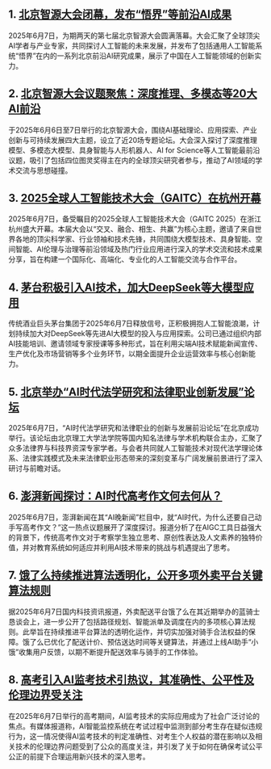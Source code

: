 ## 1. [北京智源大会闭幕，发布“悟界”等前沿AI成果](https://www.beijing.gov.cn/ywdt/yaowen/202506/t20250607_4108378.html)
   2025年6月7日，为期两天的第七届北京智源大会圆满落幕。大会汇聚了全球顶尖AI学者与产业专家，共同探讨人工智能的未来发展，并发布了包括通用人工智能系统“悟界”在内的一系列北京前沿AI研究成果，展示了中国在人工智能领域的创新实力。 

## 2. [北京智源大会议题聚焦：深度推理、多模态等20大AI前沿](https://www.ncsti.gov.cn/kjdt/xwjj/202506/t20250605_206913.html)
   于2025年6月6日至7日举行的北京智源大会，围绕AI基础理论、应用探索、产业创新与可持续发展四大主题，设立了近20场专题论坛。大会深入探讨了深度推理模型、多模态大模型、具身智能与人形机器人、AI for Science等人工智能最前沿议题，吸引了包括四位图灵奖得主在内的全球顶尖研究者参与，推动了AI领域的学术交流与思想碰撞。

## 3. [2025全球人工智能技术大会（GAITC）在杭州开幕](https://gaitc.caai.cn/?from=wap)
   2025年6月7日，备受瞩目的2025全球人工智能技术大会（GAITC 2025）在浙江杭州盛大开幕。本届大会以“交叉、融合、相生、共赢”为核心主题，邀请了来自世界各地的顶尖科学家、行业领袖和技术先锋，共同围绕大模型技术、具身智能、空间智能、AI伦理与治理等前沿领域及热门行业应用进行深入的学术交流和技术成果分享，旨在构建一个国际化、高端化、专业化的人工智能交流与合作平台。

## 4. [茅台积极引入AI技术，加大DeepSeek等大模型应用](https://www.moutai.com.cn/mtjt/2025-06/07/article_2025060700103885516.html)
   传统酒业巨头茅台集团于2025年6月7日释放信号，正积极拥抱人工智能浪潮，计划持续加大对DeepSeek等先进AI大模型的投入与应用探索。公司已通过组织内部AI技能培训、邀请领域专家授课等多种形式，旨在利用尖端AI技术赋能新闻宣传、生产优化及市场营销等多个业务环节，以期全面提升企业运营效率与核心创新能力。

## 5. [北京举办“AI时代法学研究和法律职业创新发展”论坛](https://login.12309.gov.cn:8443/spp/zdgz/202506/t20250610_697909.shtml)
   2025年6月7日，“AI时代法学研究和法律职业的创新与发展前沿论坛”在北京成功举行。该论坛由北京理工大学法学院等国内知名法律与学术机构联合主办，汇聚了众多法律界与科技界资深专家学者。与会者共同就人工智能技术对现代法学理论体系、法律实践模式及未来法律职业形态带来的深刻变革与广阔发展前景进行了深入研讨与前瞻对话。

## 6. [澎湃新闻探讨：AI时代高考作文何去何从？](https://www.thepaper.cn/newsDetail_forward_30948376)
   2025年6月7日，澎湃新闻在其“AI晚新闻”栏目中，就“AI时代，为什么还要自己动手写高考作文？”这一热点议题展开了深度探讨。报道分析了在AIGC工具日益强大的背景下，传统高考作文对于考察学生独立思考、原创性表达及人文素养的独特价值，并对教育系统如何适应并利用AI技术带来的挑战与机遇提出了思考。

## 7. [饿了么持续推进算法透明化，公开多项外卖平台关键算法规则](https://news.sina.com.cn/zx/ds/2025-06-07/doc-inezexcr4870920.shtml)
   据2025年6月7日国内科技资讯报道，外卖配送平台饿了么在其近期举办的蓝骑士恳谈会上，进一步公开了包括路径规划、智能派单及调度在内的多项核心算法规则。此举旨在持续推进平台算法的透明化运作，并切实加强对骑手合法权益的保障。饿了么已优化了配送计价、预估送达时间等关键算法，并通过上线AI助手“小饿”收集用户反馈，以期不断提升配送效率与骑手的工作体验。

## 8. [高考引入AI监考技术引热议，其准确性、公平性及伦理边界受关注](https://news.hangzhou.com.cn/xwsp/content/2025-06/11/content_9014622.htm)
   在2025年6月7日举行的高考期间，AI监考技术的实际应用成为了社会广泛讨论的焦点。有媒体报道称，AI智能监控系统在考试过程中监测到部分考生存在疑似违规行为，这一情况使得AI监考技术的判定准确性、对考生个人权益的潜在影响以及相关技术的伦理边界问题受到了公众的高度关注，并引发了关于如何在确保考试公平公正的前提下合理运用新兴技术的深入思考。 